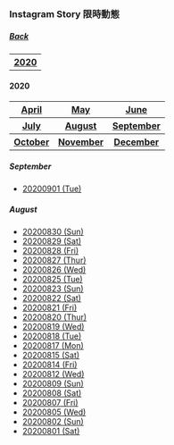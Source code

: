 ### Instagram Story 限時動態
##### [Back](IG_List.md)

<table>
<tr>
<th><a href="#2020">2020</a></th>
</tr>
</table>

<a name="2020"></a>
#### 2020
<table>
<tr>
<th><a href="#Apr2020">April</a></th>
<th><a href="#May2020">May</a></th>
<th><a href="#Jun2020">June</a></th>
</tr>
<tr>
<th><a href="#Jul2020">July</a></th>
<th><a href="#Aug2020">August</a></th>
<th><a href="#Sep2020">September</a></th>
</tr>
<tr>
<th><a href="#Oct2020">October</a></th>
<th><a href="#Nov2020">November</a></th>
<th><a href="#Dec2020">December</a></th>
</tr>
</table>

<a name="Sep2020"></a>
##### September
- [20200901 (Tue)](IGstory/Sep2020/20200901.md)

<a name="Aug2020"></a>
##### August
- [20200830 (Sun)](IGstory/20200830.md)
- [20200829 (Sat)](IGstory/20200829.md)
- [20200828 (Fri)](IGstory/20200828.md)
- [20200827 (Thur)](IGstory/20200827.md)
- [20200826 (Wed)](IGstory/20200826.md)
- [20200825 (Tue)](IGstory/20200825.md)
- [20200823 (Sun)](IGstory/20200823.md)
- [20200822 (Sat)](IGstory/20200822.md)
- [20200821 (Fri)](IGstory/20200821.md)
- [20200820 (Thur)](IGstory/20200820.md)
- [20200819 (Wed)](IGstory/20200819.md)
- [20200818 (Tue)](IGstory/20200818.md)
- [20200817 (Mon)](IGstory/20200817.md)
- [20200815 (Sat)](IGstory/20200815.md)
- [20200814 (Fri)](IGstory/20200814.md)
- [20200812 (Wed)](IGstory/20200812.md)
- [20200809 (Sun)](IGstory/20200809.md)
- [20200808 (Sat)](IGstory/20200808.md)
- [20200807 (Fri)](IGstory/20200807.md)
- [20200805 (Wed)](IGstory/20200805.md)
- [20200802 (Sun)](IGstory/20200802.md)
- [20200801 (Sat)](IGstory/20200801.md)
